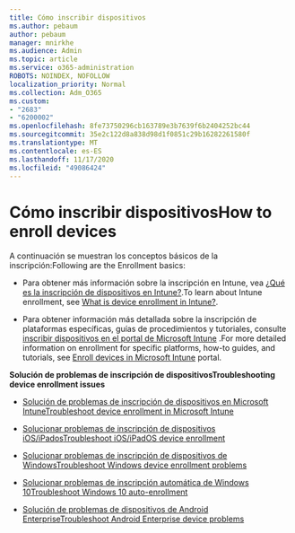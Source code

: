 ```yaml
---
title: Cómo inscribir dispositivos
ms.author: pebaum
author: pebaum
manager: mnirkhe
ms.audience: Admin
ms.topic: article
ms.service: o365-administration
ROBOTS: NOINDEX, NOFOLLOW
localization_priority: Normal
ms.collection: Adm_O365
ms.custom:
- "2683"
- "6200002"
ms.openlocfilehash: 8fe73750296cb163789e3b7639f6b2404252bc44
ms.sourcegitcommit: 35e2c122d8a838d98d1f0851c29b16282261580f
ms.translationtype: MT
ms.contentlocale: es-ES
ms.lasthandoff: 11/17/2020
ms.locfileid: "49086424"
---
```

# <a name="how-to-enroll-devices"></a><span data-ttu-id="cd497-102">Cómo inscribir dispositivos</span><span class="sxs-lookup"><span data-stu-id="cd497-102">How to enroll devices</span></span>

<span data-ttu-id="cd497-103">A continuación se muestran los conceptos básicos de la inscripción:</span><span class="sxs-lookup"><span data-stu-id="cd497-103">Following are the Enrollment basics:</span></span>

- <span data-ttu-id="cd497-104">Para obtener más información sobre la inscripción en Intune, vea [¿Qué es la inscripción de dispositivos en Intune?](https://docs.microsoft.com/mem/intune/enrollment/device-enrollment).</span><span class="sxs-lookup"><span data-stu-id="cd497-104">To learn about Intune enrollment, see [What is device enrollment in Intune?](https://docs.microsoft.com/mem/intune/enrollment/device-enrollment).</span></span>

- <span data-ttu-id="cd497-105">Para obtener información más detallada sobre la inscripción de plataformas específicas, guías de procedimientos y tutoriales, consulte [inscribir dispositivos en el portal de Microsoft Intune](https://docs.microsoft.com/mem/intune/enrollment/) .</span><span class="sxs-lookup"><span data-stu-id="cd497-105">For more detailed information on enrollment for specific platforms, how-to guides, and tutorials, see [Enroll devices in Microsoft Intune](https://docs.microsoft.com/mem/intune/enrollment/) portal.</span></span>

<span data-ttu-id="cd497-106">**Solución de problemas de inscripción de dispositivos**</span><span class="sxs-lookup"><span data-stu-id="cd497-106">**Troubleshooting device enrollment issues**</span></span>

- [<span data-ttu-id="cd497-107">Solución de problemas de inscripción de dispositivos en Microsoft Intune</span><span class="sxs-lookup"><span data-stu-id="cd497-107">Troubleshoot device enrollment in Microsoft Intune</span></span>](https://docs.microsoft.com/mem/intune/enrollment/troubleshoot-device-enrollment-in-intune)

- [<span data-ttu-id="cd497-108">Solucionar problemas de inscripción de dispositivos iOS/iPados</span><span class="sxs-lookup"><span data-stu-id="cd497-108">Troubleshoot iOS/iPadOS device enrollment</span></span>](https://docs.microsoft.com/mem/intune/enrollment/troubleshoot-ios-enrollment-errors)

- [<span data-ttu-id="cd497-109">Solucionar problemas de inscripción de dispositivos de Windows</span><span class="sxs-lookup"><span data-stu-id="cd497-109">Troubleshoot Windows device enrollment problems</span></span>](https://docs.microsoft.com/mem/intune/enrollment/troubleshoot-windows-enrollment-errors)

- [<span data-ttu-id="cd497-110">Solucionar problemas de inscripción automática de Windows 10</span><span class="sxs-lookup"><span data-stu-id="cd497-110">Troubleshoot Windows 10 auto-enrollment</span></span>](https://docs.microsoft.com/mem/intune/enrollment/troubleshoot-windows-auto-enrollment)

- [<span data-ttu-id="cd497-111">Solución de problemas de dispositivos de Android Enterprise</span><span class="sxs-lookup"><span data-stu-id="cd497-111">Troubleshoot Android Enterprise device problems</span></span>](https://docs.microsoft.com/mem/intune/enrollment/troubleshoot-android-enrollment)


